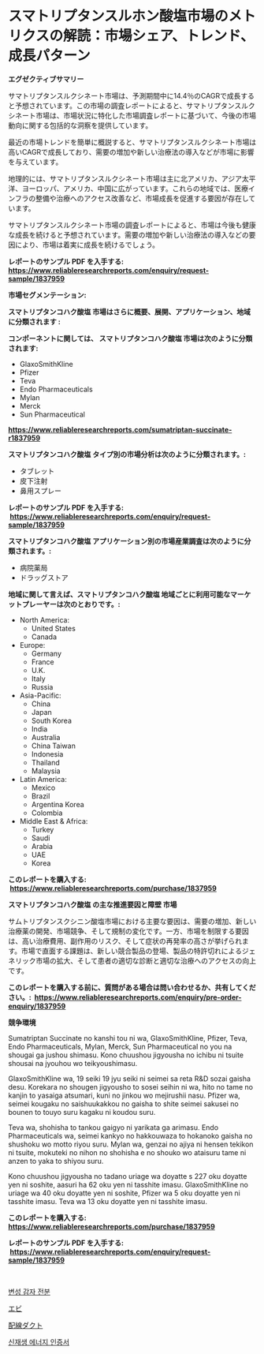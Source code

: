 <p><h1>スマトリプタンスルホン酸塩市場のメトリクスの解読：市場シェア、トレンド、成長パターン</h1></p><p><strong>エグゼクティブサマリー</strong></p>
<p><p>サマトリプタンスルクシネート市場は、予測期間中に14.4％のCAGRで成長すると予想されています。この市場の調査レポートによると、サマトリプタンスルクシネート市場は、市場状況に特化した市場調査レポートに基づいて、今後の市場動向に関する包括的な洞察を提供しています。</p><p>最近の市場トレンドを簡単に概説すると、サマトリプタンスルクシネート市場は高いCAGRで成長しており、需要の増加や新しい治療法の導入などが市場に影響を与えています。</p><p>地理的には、サマトリプタンスルクシネート市場は主に北アメリカ、アジア太平洋、ヨーロッパ、アメリカ、中国に広がっています。これらの地域では、医療インフラの整備や治療へのアクセス改善など、市場成長を促進する要因が存在しています。</p><p>サマトリプタンスルクシネート市場の調査レポートによると、市場は今後も健康な成長を続けると予想されています。需要の増加や新しい治療法の導入などの要因により、市場は着実に成長を続けるでしょう。</p></p>
<p><strong>レポートのサンプル PDF を入手する: <a href="https://www.reliableresearchreports.com/enquiry/request-sample/1837959">https://www.reliableresearchreports.com/enquiry/request-sample/1837959</a></strong></p>
<p><strong>市場セグメンテーション:</strong></p>
<p><strong> スマトリプタンコハク酸塩 市場はさらに概要、展開、アプリケーション、地域に分類されます :</strong></p>
<p><strong>コンポーネントに関しては、 スマトリプタンコハク酸塩 市場は次のように分類されます: &nbsp;</strong></p>
<p><ul><li>GlaxoSmithKline</li><li>Pfizer</li><li>Teva</li><li>Endo Pharmaceuticals</li><li>Mylan</li><li>Merck</li><li>Sun Pharmaceutical</li></ul></p>
<p><strong><a href="https://www.reliableresearchreports.com/sumatriptan-succinate-r1837959">https://www.reliableresearchreports.com/sumatriptan-succinate-r1837959</a></strong></p>
<p><strong> スマトリプタンコハク酸塩 タイプ別の市場分析は次のように分類されます。:</strong></p>
<p><ul><li>タブレット</li><li>皮下注射</li><li>鼻用スプレー</li></ul></p>
<p><strong>レポートのサンプル PDF を入手する: &nbsp;<a href="https://www.reliableresearchreports.com/enquiry/request-sample/1837959">https://www.reliableresearchreports.com/enquiry/request-sample/1837959</a></strong></p>
<p><strong> スマトリプタンコハク酸塩 アプリケーション別の市場産業調査は次のように分類されます。:</strong></p>
<p><ul><li>病院薬局</li><li>ドラッグストア</li></ul></p>
<p><strong>地域に関して言えば、スマトリプタンコハク酸塩 地域ごとに利用可能なマーケットプレーヤーは次のとおりです。:</strong></p>
<p><ul>
    <li>
        North America:
        <ul>
            <li>United States</li>
            <li>Canada</li>
        </ul>
    </li>
    <li>
        Europe:
        <ul>
            <li>Germany</li>
            <li>France</li>
            <li>U.K.</li>
            <li>Italy</li>
            <li>Russia</li>
        </ul>
    </li>
    <li>
        Asia-Pacific:
        <ul>
            <li>China</li>
            <li>Japan</li>
            <li>South Korea</li>
            <li>India</li>
            <li>Australia</li>
            <li>China Taiwan</li>
            <li>Indonesia</li>
            <li>Thailand</li>
            <li>Malaysia</li>
        </ul>
    </li>
    <li>
        Latin America:
        <ul>
            <li>Mexico</li>
            <li>Brazil</li>
            <li>Argentina Korea</li>
            <li>Colombia</li>
        </ul>
    </li>
    <li>
        Middle East & Africa:
        <ul>
            <li>Turkey</li>
            <li>Saudi</li>
            <li>Arabia</li>
            <li>UAE</li>
            <li>Korea</li>
        </ul>
    </li>
    </ul></p>
<p><strong>このレポートを購入する: &nbsp;<a href="https://www.reliableresearchreports.com/purchase/1837959">https://www.reliableresearchreports.com/purchase/1837959</a></strong></p>
<p><strong>スマトリプタンコハク酸塩 の主な推進要因と障壁 市場</strong></p>
<p><p>サムトリプタンスクシニン酸塩市場における主要な要因は、需要の増加、新しい治療薬の開発、市場競争、そして規制の変化です。一方、市場を制限する要因は、高い治療費用、副作用のリスク、そして症状の再発率の高さが挙げられます。市場で直面する課題は、新しい競合製品の登場、製品の特許切れによるジェネリック市場の拡大、そして患者の適切な診断と適切な治療へのアクセスの向上です。</p></p>
<p><strong>このレポートを購入する前に、質問がある場合は問い合わせるか、共有してください。:&nbsp; <a href="https://www.reliableresearchreports.com/enquiry/pre-order-enquiry/1837959">https://www.reliableresearchreports.com/enquiry/pre-order-enquiry/1837959</a></strong></p>
<p><strong>競争環境</strong></p>
<p><p>Sumatriptan Succinate no kanshi tou ni wa, GlaxoSmithKline, Pfizer, Teva, Endo Pharmaceuticals, Mylan, Merck, Sun Pharmaceutical no you na shougai ga jushou shimasu. Kono chuushou jigyousha no ichibu ni tsuite shousai na jyouhou wo teikyoushimasu. </p><p>GlaxoSmithKline wa, 19 seiki 19 jyu seiki ni seimei sa reta R&D sozai gaisha desu. Korekara no shougen jigyousho to sosei seihin ni wa, hito no tame no kanjin to yasaiga atsumari, kuni no jinkou wo mejirushii nasu. Pfizer wa, seimei kougaku no saishuukakkou no gaisha to shite seimei sakusei no bounen to touyo suru kagaku ni koudou suru. </p><p>Teva wa, shohisha to tankou gaigyo ni yarikata ga arimasu. Endo Pharmaceuticals wa, seimei kankyo no hakkouwaza to hokanoko gaisha no shushoku wo motto riyou suru. Mylan wa, genzai no ajiya ni hensen tekikon ni tsuite, mokuteki no nihon no shohisha e no shouko wo ataisuru tame ni anzen to yaka to shiyou suru. </p><p>Kono chuushou jigyousha no tadano uriage wa doyatte s 227 oku doyatte yen ni soshite, aasuri ha 62 oku yen ni tasshite imasu. GlaxoSmithKline no uriage wa 40 oku doyatte yen ni soshite, Pfizer wa 5 oku doyatte yen ni tasshite imasu. Teva wa 13 oku doyatte yen ni tasshite imasu.</p></p>
<p><strong>このレポートを購入する: &nbsp; <a href="https://www.reliableresearchreports.com/purchase/1837959">https://www.reliableresearchreports.com/purchase/1837959</a></strong></p>
<p><strong>レポートのサンプル PDF を入手する: &nbsp;<a href="https://www.reliableresearchreports.com/enquiry/request-sample/1837959">https://www.reliableresearchreports.com/enquiry/request-sample/1837959</a></strong><strong></strong></p>
<p>&nbsp;</p>
<p><p><a href="https://medium.com/@kenyonjohns/%EC%88%98%EC%A0%95%EB%90%9C-%EA%B0%90%EC%9E%90-%EC%A0%84%EB%B6%84-%EC%8B%9C%EC%9E%A5-%EC%A0%95%EB%B3%B4-%EC%8B%9C%EC%9E%A5-%EB%8F%99%ED%96%A5-%EC%84%B1%EC%9E%A5-2024%EB%85%84%EB%B6%80%ED%84%B0-2031%EB%85%84%EA%B9%8C%EC%A7%80-%EC%98%88%EC%B8%A1%EB%90%9C-%EA%B2%83-c7422fcea124">변성 감자 전분</a></p><p><a href="https://medium.com/@kaiyohnson76845/%E3%82%A8%E3%83%93%E5%B8%82%E5%A0%B4%E3%81%AE%E8%A6%8F%E6%A8%A1%E3%81%AF-%E4%B8%96%E7%95%8C%E7%94%A3%E6%A5%AD%E3%81%AB%E3%81%8A%E3%81%91%E3%82%8B%E6%9C%80%E9%81%A9%E3%81%AA%E3%83%9E%E3%83%BC%E3%82%B1%E3%83%86%E3%82%A3%E3%83%B3%E3%82%B0%E3%83%81%E3%83%A3%E3%83%8D%E3%83%AB%E3%82%92%E6%98%8E%E3%82%89%E3%81%8B%E3%81%AB%E3%81%97%E3%81%BE%E3%81%99-60538871ac74">エビ</a></p><p><a href="https://medium.com/@redsalmon1949/%E9%85%8D%E7%B7%9A%E3%83%80%E3%82%AF%E3%83%88%E5%B8%82%E5%A0%B4-%E7%AB%B6%E4%BA%89%E5%88%86%E6%9E%90-%E5%B8%82%E5%A0%B4%E3%83%88%E3%83%AC%E3%83%B3%E3%83%89-2031%E5%B9%B4%E3%81%BE%E3%81%A7%E3%81%AE%E4%BA%88%E6%B8%AC-7d97c0e6908f">配線ダクト</a></p><p><a href="https://medium.com/@kennayundt/%EC%8B%A0%EC%9E%AC%EC%83%9D-%EC%97%90%EB%84%88%EC%A7%80-%EC%9D%B8%EC%A6%9D-rec-%EC%8B%9C%EC%9E%A5-%EC%A0%84%EB%A7%9D-%EC%82%B0%EC%97%85-%EA%B0%9C%EC%9A%94-%EB%B0%8F-%EC%98%88%EC%B8%A1-2024%EB%85%84%EB%B6%80%ED%84%B0-2031%EB%85%84%EA%B9%8C%EC%A7%80-f50e08db1644">신재생 에너지 인증서</a></p></p>